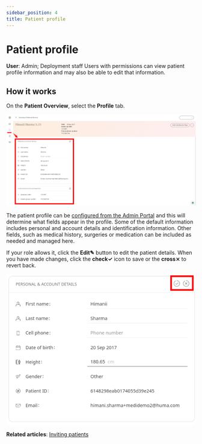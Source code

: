 ```yaml
---
sidebar_position: 4
title: Patient profile
---
```

# Patient profile
**User**: Admin; Deployment staff
Users with permissions can view patient profile information and may also be able to edit that information.
## How it works​
On the **Patient Overview**, select the **Profile** tab.

![Patient Overview](./assets/PatientProfile01.png)

The patient profile can be [configured from the Admin Portal](data-collection/admin-portal/managing-deployments/configuring-the-user-profile/user-profile-details.md) and this will determine what fields appear in the profile. Some of the default information includes personal and account details and identification information. Other fields, such as medical history, surgeries or medication can be included as needed and managed here.

If your role allows it, click the **Edit✎** button to edit the patient details. When you have made changes, click the **check✓** icon to save or the **cross⨯** to revert back.

![Edit profile](./assets/PatientProfile03.png)

**Related articles**: [Inviting patients](data-collection/clinician-portal/roles-and-permissions/inviting-patients.md)
